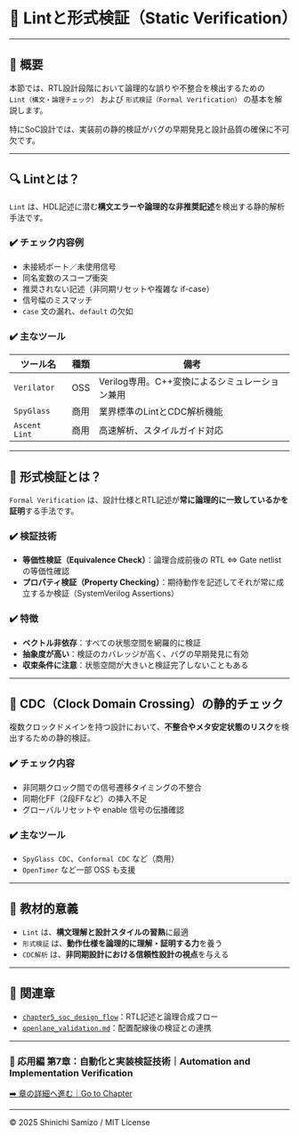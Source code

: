 # 🧪 Lintと形式検証（Static Verification）

---

## 📘 概要

本節では、RTL設計段階において論理的な誤りや不整合を検出するための  
`Lint（構文・論理チェック）` および `形式検証（Formal Verification）` の基本を解説します。

特にSoC設計では、実装前の静的検証がバグの早期発見と設計品質の確保に不可欠です。

---

## 🔍 Lintとは？

`Lint` は、HDL記述に潜む**構文エラーや論理的な非推奨記述**を検出する静的解析手法です。

### ✔️ チェック内容例

- 未接続ポート／未使用信号
- 同名変数のスコープ衝突
- 推奨されない記述（非同期リセットや複雑な if-case）
- 信号幅のミスマッチ
- `case` 文の漏れ、`default` の欠如

### ✔️ 主なツール

| ツール名 | 種類 | 備考 |
|----------|------|------|
| `Verilator` | OSS | Verilog専用。C++変換によるシミュレーション兼用 |
| `SpyGlass` | 商用 | 業界標準のLintとCDC解析機能 |
| `Ascent Lint` | 商用 | 高速解析、スタイルガイド対応 |

---

## 📐 形式検証とは？

`Formal Verification` は、設計仕様とRTL記述が**常に論理的に一致しているかを証明**する手法です。

### ✔️ 検証技術

- **等価性検証（Equivalence Check）**：論理合成前後の RTL ⇔ Gate netlist の等価性確認
- **プロパティ検証（Property Checking）**：期待動作を記述してそれが常に成立するか検証（SystemVerilog Assertions）

### ✔️ 特徴

- **ベクトル非依存**：すべての状態空間を網羅的に検証  
- **抽象度が高い**：検証のカバレッジが高く、バグの早期発見に有効  
- **収束条件に注意**：状態空間が大きいと検証完了しないこともある

---

## 🧰 CDC（Clock Domain Crossing）の静的チェック

複数クロックドメインを持つ設計において、**不整合やメタ安定状態のリスク**を検出するための静的検証。

### ✔️ チェック内容

- 非同期クロック間での信号遷移タイミングの不整合
- 同期化FF（2段FFなど）の挿入不足
- グローバルリセットや enable 信号の伝播確認

### ✔️ 主なツール

- `SpyGlass CDC`、`Conformal CDC` など（商用）
- `OpenTimer` など一部 OSS も支援

---

## 🎯 教材的意義

- `Lint` は、**構文理解と設計スタイルの習熟**に最適  
- `形式検証` は、**動作仕様を論理的に理解・証明する力**を養う  
- `CDC解析` は、**非同期設計における信頼性設計の視点**を与える

---

## 🔗 関連章

- [`chapter5_soc_design_flow`](../chapter5_soc_design_flow/README.md)：RTL記述と論理合成フロー  
- [`openlane_validation.md`](./openlane_validation.md)：配置配線後の検証との連携

---

### 🤖 応用編 第7章：自動化と実装検証技術｜Automation and Implementation Verification  
[➡️ 章の詳細へ進む｜Go to Chapter](./README.md)

---

© 2025 Shinichi Samizo / MIT License
